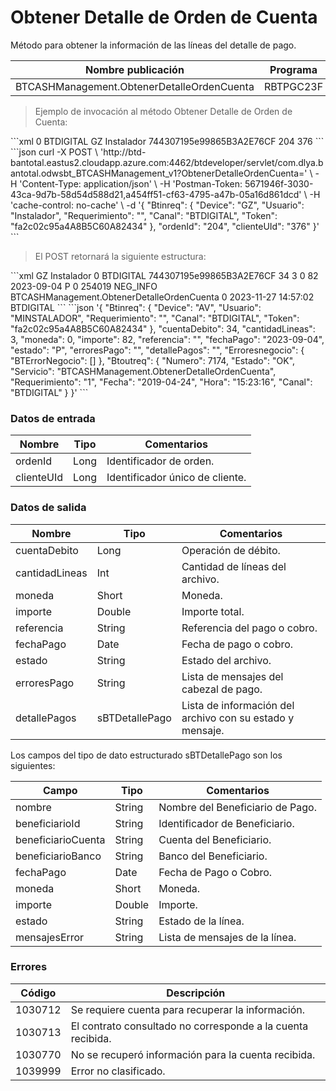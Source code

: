 # Obtener Detalle de Orden de Cuenta 

Método para obtener la información de las líneas  del detalle de pago. 

Nombre publicación | Programa | Global/País 
--------- | ----------- | ----------- 
BTCASHManagement.ObtenerDetalleOrdenCuenta | RBTPGC23F | Global 

> Ejemplo de invocación al método Obtener Detalle de Orden de Cuenta: 

<code-group> 
<code-block title="XML" active> 
```xml 
<soapenv:Envelope xmlns:soapenv="http://schemas.xmlsoap.org/soap/envelope/" xmlns:bts="http://uy.com.dlya.bantotal/BTSOA/"> 
   <soapenv:Header/> 
   <soapenv:Body> 
      <bts:BTCASHManagement.ObtenerDetalleOrdenCuenta> 
         <bts:Btinreq> 
            <bts:Requerimiento>0</bts:Requerimiento> 
            <bts:Canal>BTDIGITAL</bts:Canal> 
            <bts:Device>GZ</bts:Device> 
            <bts:Usuario>Instalador</bts:Usuario> 
            <bts:Token>744307195e99865B3A2E76CF</bts:Token> 
         </bts:Btinreq> 
         <bts:ordenId>204</bts:ordenId> 
         <bts:clienteUId>376</bts:clienteUId> 
      </bts:BTCASHManagement.ObtenerDetalleOrdenCuenta> 
   </soapenv:Body> 
</soapenv:Envelope> 
``` 
</code-block> 

<code-block title="JSON"> 
```json 
curl -X POST \ 
  'http://btd-bantotal.eastus2.cloudapp.azure.com:4462/btdeveloper/servlet/com.dlya.bantotal.odwsbt_BTCASHManagement_v1?ObtenerDetalleOrdenCuenta=' \ 
  -H 'Content-Type: application/json' \ 
  -H 'Postman-Token: 5671946f-3030-43ca-9d7b-58d54d588d21,a454ff51-cf63-4795-a47b-05a16d861dcd' \ 
  -H 'cache-control: no-cache' \ 
  -d '{ 
	"Btinreq": { 
		"Device": "GZ", 
		"Usuario": "Instalador", 
		"Requerimiento": "", 
		"Canal": "BTDIGITAL", 
		"Token": "fa2c02c95a4A8B5C60A82434" 
	}, 
    "ordenId": "204", 
    "clienteUId": "376" 
}' 
``` 
</code-block> 
</code-group> 

> El POST retornará la siguiente estructura: 

<code-group> 
<code-block title="XML" active> 
```xml 
<SOAP-ENV:Envelope xmlns:SOAP-ENV="http://schemas.xmlsoap.org/soap/envelope/" xmlns:xsd="http://www.w3.org/2001/XMLSchema" xmlns:SOAP-ENC="http://schemas.xmlsoap.org/soap/encoding/" xmlns:xsi="http://www.w3.org/2001/XMLSchema-instance"> 
   <SOAP-ENV:Body> 
      <BTCASHManagement.ObtenerDetalleOrdenCuentaResponse xmlns="http://uy.com.dlya.bantotal/BTSOA/"> 
         <Btinreq> 
            <Device>GZ</Device> 
            <Usuario>Instalador</Usuario> 
            <Requerimiento>0</Requerimiento> 
            <Canal>BTDIGITAL</Canal> 
            <Token>744307195e99865B3A2E76CF</Token> 
         </Btinreq> 
         <cuentaDebito>34</cuentaDebito> 
         <cantidadLineas>3</cantidadLineas> 
         <moneda>0</moneda> 
         <importe>82</importe> 
         <referencia/> 
         <fechaPago>2023-09-04</fechaPago> 
         <estado>P<estado/> 
         <erroresPago/> 
         <detallePagos/> 
         <Erroresnegocio> 
            <BTErrorNegocio> 
               <Severidad/> 
               <Descripcion/> 
               <Codigo>0</Codigo> 
            </BTErrorNegocio> 
         </Erroresnegocio> 
         <Btoutreq> 
            <Numero>254019</Numero> 
            <Estado>NEG_INFO</Estado> 
            <Servicio>BTCASHManagement.ObtenerDetalleOrdenCuenta</Servicio> 
            <Requerimiento>0</Requerimiento> 
            <Fecha>2023-11-27</Fecha> 
            <Hora>14:57:02</Hora> 
            <Canal>BTDIGITAL</Canal> 
         </Btoutreq> 
      </BTCASHManagement.ObtenerDetalleOrdenCuentaResponse> 
   </SOAP-ENV:Body> 
</SOAP-ENV:Envelope> 
``` 
</code-block> 

<code-block title="JSON"> 
```json 
'{ 
	"Btinreq": { 
		"Device": "AV", 
		"Usuario": "MINSTALADOR", 
		"Requerimiento": "", 
		"Canal": "BTDIGITAL", 
		"Token": "fa2c02c95a4A8B5C60A82434" 
	}, 
    "cuentaDebito": 34, 
    "cantidadLineas": 3, 
    "moneda": 0, 
    "importe": 82, 
    "referencia": "", 
    "fechaPago": "2023-09-04", 
    "estado": "P", 
    "erroresPago": "", 
    "detallePagos": "", 
    "Erroresnegocio": { 
        "BTErrorNegocio": [] 
    }, 
    "Btoutreq": { 
        "Numero": 7174, 
        "Estado": "OK", 
        "Servicio": "BTCASHManagement.ObtenerDetalleOrdenCuenta", 
        "Requerimiento": "1", 
        "Fecha": "2019-04-24", 
        "Hora": "15:23:16", 
        "Canal": "BTDIGITAL" 
    } 
}' 
``` 
</code-block> 
</code-group>  

### Datos de entrada 

Nombre | Tipo | Comentarios 
--------- | ----------- | ----------- 
ordenId | Long | Identificador de orden. 
clienteUId | Long | Identificador único de cliente. 

### Datos de salida 

Nombre | Tipo | Comentarios 
--------- | ----------- | ----------- 
cuentaDebito | Long | Operación de débito. 
cantidadLineas | Int | Cantidad de líneas del archivo. 
moneda | Short | Moneda. 
importe | Double | Importe total. 
referencia | String | Referencia del pago o cobro. 
fechaPago | Date | Fecha de pago o cobro. 
estado | String | Estado del archivo. 
erroresPago | String | Lista de mensajes del cabezal de pago. 
detallePagos | sBTDetallePago | Lista de información del archivo con su estado y mensaje. 

Los campos del tipo de dato estructurado sBTDetallePago son los siguientes: 

Campo | Tipo | Comentarios 
--------- | ----------- | ----------- 
nombre | String | Nombre del Beneficiario de Pago. 
beneficiarioId | String | Identificador de Beneficiario. 
beneficiarioCuenta | String | Cuenta del Beneficiario. 
beneficiarioBanco | String | Banco del Beneficiario. 
fechaPago | Date | Fecha de Pago o Cobro. 
moneda | Short | Moneda. 
importe | Double | Importe. 
estado | String | Estado de la línea. 
mensajesError | String | Lista de mensajes de la línea. 

### Errores 

Código | Descripción 
--------- | ----------- 
1030712 | Se requiere cuenta para recuperar la información. 
1030713 | El contrato consultado no corresponde a la cuenta recibida. 
1030770 | No se recuperó información para la cuenta recibida. 
1039999 | Error no clasificado. 

 
